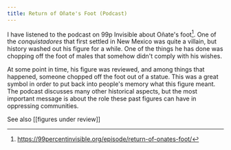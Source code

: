 ```yaml
---
title: Return of Oñate's Foot (Podcast)
---
```

I have listened to the podcast on 99p Invisible about Oñate's foot[^1]. One of the *conquistadores* that first settled in New Mexico was quite a villain, but history washed out his figure for a while. One of the things he has done was chopping off the foot of males that somehow didn't comply with his wishes. 

At some point in time, his figure was reviewed, and among things that happened, someone chopped off the foot out of a statue. This was a great symbol in order to put back into people's memory what this figure meant. The podcast discusses many other historical aspects, but the most important message is about the role these past figures can have in oppressing communities. 

See also [[figures under review]]

[^1]: https://99percentinvisible.org/episode/return-of-onates-foot/
